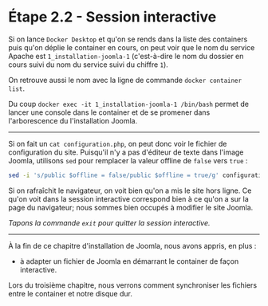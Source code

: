 # Étape 2.2 - Session interactive

Si on lance `Docker Desktop` et qu'on se rends dans la liste des containers puis qu'on déplie le container en cours, on peut voir que le nom du service Apache est `1_installation-joomla-1` (c'est-à-dire le nom du dossier en cours suivi du nom du service suivi du chiffre `1`).

On retrouve aussi le nom avec la ligne de commande `docker container list`.

Du coup `docker exec -it 1_installation-joomla-1 /bin/bash` permet de lancer une console dans le container et de se promener dans l'arborescence du l'installation Joomla.

----

Si on fait un `cat configuration.php`, on peut donc voir le fichier de configuration du site. Puisqu'il n'y a pas d'éditeur de texte dans l'image Joomla, utilisons `sed` pour remplacer la valeur offline de `false` vers `true` :

```bash
sed -i 's/public $offline = false/public $offline = true/g' configuration.php
```

Si on rafraîchit le navigateur, on voit bien qu'on a mis le site hors ligne. Ce qu'on voit dans la session interactive correspond bien à ce qu'on a sur la page du navigateur; nous sommes bien occupés à modifier le site Joomla.

*Tapons la commande `exit` pour quitter la session interactive.*

----

<!-- .slide: data-background="./images/we-have-learned.jpg" data-background-size="cover" -->

À la fin de ce chapitre d'installation de Joomla, nous avons appris, en plus :

* à adapter un fichier de Joomla en démarrant le container de façon interactive.

Lors du troisième chapitre, nous verrons comment synchroniser les fichiers entre le container et notre disque dur.
